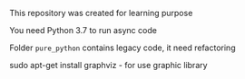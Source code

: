 This repository was created for learning purpose

You need Python 3.7 to run async code

Folder `pure_python` contains legacy code, it need refactoring

 sudo apt-get install graphviz - for use graphic library